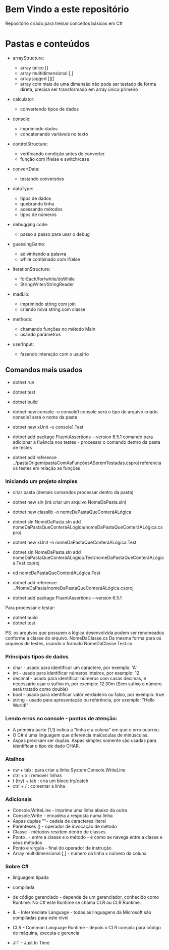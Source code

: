 # Bem Vindo a este repositório

Repositório criado para treinar conceitos básicos em C#

# Pastas e conteúdos

- arrayStructure:
    - array único []
    - array multidimensional [,]
    - array jagged [][]
    - array com mais de uma dimensão  não pode ser testado de forma direta, precisa ser transformado em array único primeiro

- calculator:
    - convertendo tipos de dados

- console: 
    - imprimindo dados
    - concatenando variáveis no texto

- controlStructure:
    - verificando condição antes de converter
    - função com if/else e switch/case

- convertData:
    - testando conversões

- dataType:
    - tipos de dados
    - quebrando linha
    - acessando métodos
    - tipos de números

- debugging code:
    - passo a passo para usar o debug

- guessingGame:
    - adivinhando a palavra
    - while combinado com if/else

- iterationStructure:
    - forEach/for/while/doWhile
    - StringWriter/StringReader

- madLib:
    - imprimindo string com join
    - criando nova string com classe

- methods:
    - chamando funções no método Main
    - usando parâmetros

- userInput:
    - fazendo interação com o usuário

## Comandos mais usados

- dotnet run
- dotnet test
- dotnet build

- dotnet new console -o console1
    console será o tipo de arquivo criado. console1 será o nome da pasta

- dotnet new xUnit -o console1.Test
- dotnet add package FluentAssertions --version 6.5.1
    comando para adicionar a fluência nos testes - processar o comando dentro da pasta de testes
- dotnet add reference ../pastaOrigem/pastaComAsFunçõesASeremTestadas.csproj
    referencia os testes em relação as funções

### Iniciando um projeto simples
- criar pasta (demais comandos processar dentro da pasta)
- dotnet new sln (irá criar um arquivo NomeDaPasta.sln)
- dotnet new classlib -o nomeDaPastaQueConteráALógica
- dotnet sln NomeDaPasta.sln add nomeDaPastaQueConteráALógica/nomeDaPastaQueConteráALógica.csproj

- dotnet new xUnit -n nomeDaPastaQueConteráALógica.Test
- dotnet sln NomeDaPasta.sln add nomeDaPastaQueConteráALógica.Test/nomeDaPastaQueConteráALógica.Test.csproj
- cd nomeDaPastaQueConteráALógica.Test
- dotnet add reference ../NomeDaPasta/nomeDaPastaQueConteráALógica.csproj
- dotnet add package FluentAssertions --version 6.5.1

Para processar e testar:
 - dotnet build
 - dotnet test

PS. os arquivos que possuem a lógica desenvolvida podem ser renomeados conforme a classe do arquivo. NomeDaClasse.cs
Da mesma forma para os arquivos de testes, usando o formato NomeDaClasse.Test.cs

### Principais tipos de dados

- char - usado para identificar um caractere, por exemplo: 'A'
- int - usado para identificar números inteiros, por exemplo: 12
- decimal - usado para identificar números com casas decimas, é necessário usar o sufixo m, por exemplo: 12.30m (Sem sufixo o número será tratado como double)
- bool - usado para identificar valor verdadeiro ou falso, por exemplo: true
- string - usado para apresentação ou referência, por exemplo: "Hello World!"

### Lendo erros no console - pontos de atenção:

 - A primeira parte (1,1) indica a "linha e a coluna" em que o erro ocorreu.
 - O C# é uma linguagem que diferencia maiúsculas de minúsculas.
 - Aspas precisam ser duplas. Aspas simples somente são usadas para identificar o tipo de dado CHAR.

### Atalhos

- cw + tab : para criar a linha System.Console.WriteLine
- ctrl + x : remover linhas
- t (try) + tab : cria um bloco try/catch
- ctrl + / : comentar a linha

### Adicionais

- Console.WriteLine - imprime uma linha abaixo da outra
- Console.Write - encadeia a resposta numa linha
- Aspas duplas ""- cadeia de caracteres literal
- Parênteses () - operador de invocação de método
- Classe - métodos residem dentro de classes
- Ponto . - entre a classe e o método - é como se navega entre a classe e seus métodos
- Ponto e vírgula - final do operador de instrução
- Array multidimensional [,] - número da linha x número da coluna

### Sobre C#
 
 - linguagem tipada
 - compilada
 - de código gerenciado - depende de um gerenciador, conhecido como Runtime. No C# este Runtime se chama CLR ou CLR Runtime.

 - IL - Intermediate Language - todas as linguagens da Microsoft são compiladas para este nível
 - CLR - Common Language Runtime - depois o CLR compila para código de máquina, executa e gerencia
 - JIT - Just In Time